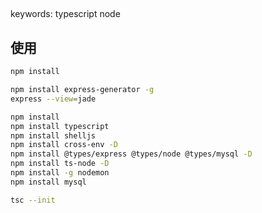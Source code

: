 ## 
keywords: typescript node 
## 使用

```sh
npm install
```


```sh
npm install express-generator -g
express --view=jade

npm install
npm install typescript
npm install shelljs
npm install cross-env -D
npm install @types/express @types/node @types/mysql -D
npm install ts-node -D
npm install -g nodemon
npm install mysql 

tsc --init
```

